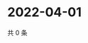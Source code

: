 # 2022-04-01

共 0 条

<!-- BEGIN WEIBO -->
<!-- 最后更新时间 Fri Apr 01 2022 21:31:05 GMT+0800 (China Standard Time) -->

<!-- END WEIBO -->
